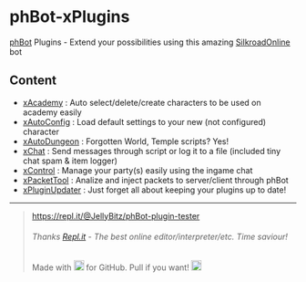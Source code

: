 # phBot-xPlugins
[phBot](https://forum.projecthax.com/) Plugins - Extend your possibilities using this amazing [SilkroadOnline](http://www.joymax.com/silkroad/) bot

## Content
- [xAcademy](https://forum.projecthax.com/t/plugin-xacademy/2342 "v0.0.8") : Auto select/delete/create characters to be used on academy easily
- [xAutoConfig](https://forum.projecthax.com/t/plugin-xautoconfig/331 "v0.2.1") : Load default settings to your new (not configured) character
- [xAutoDungeon](https://forum.projecthax.com/t/plugin-xautodungeon/1579 "v0.2.1") : Forgotten World, Temple scripts? Yes!
- [xChat](https://forum.projecthax.com/t/plugin-xchat/333 "v0.3.1") : Send messages through script or log it to a file (included tiny chat spam & item logger)
- [xControl](https://forum.projecthax.com/t/plugin-xcontrol/784 "v0.3.3") : Manage your party(s) easily using the ingame chat
- [xPacketTool](https://forum.projecthax.com/t/plugin-xpackettool/332 "v0.1.1") : Analize and inject packets to server/client through phBot
- [xPluginUpdater](https://forum.projecthax.com/t/plugin-xpluginupdater/2065 "v0.1.0") : Just forget all about keeping your plugins up to date!
------------
> https://repl.it/@JellyBitz/phBot-plugin-tester
> ###### Thanks  [Repl.it](https://repl.it/)  - The best online editor/interpreter/etc. Time saviour!
> Made with <img title="Love" src="https://twemoji.maxcdn.com/2/72x72/1f499.png" width="18" height="18"> for GitHub. Pull if you want! <img title="JellyBitz" src="https://twemoji.maxcdn.com/2/72x72/1f575.png" width="18" height="18">